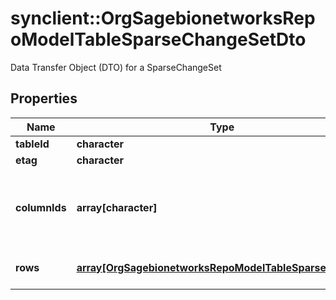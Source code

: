 # synclient::OrgSagebionetworksRepoModelTableSparseChangeSetDto

Data Transfer Object (DTO) for a SparseChangeSet

## Properties
Name | Type | Description | Notes
------------ | ------------- | ------------- | -------------
**tableId** | **character** |  | [optional] 
**etag** | **character** |  | [optional] 
**columnIds** | **array[character]** | The column IDs that define the schema of this change set. | [optional] 
**rows** | [**array[OrgSagebionetworksRepoModelTableSparseRowDto]**](org.sagebionetworks.repo.model.table.SparseRowDto.md) | The partial rows of this set. | [optional] 


